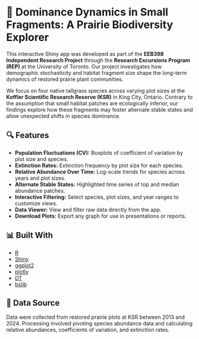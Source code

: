 # 🌾 Dominance Dynamics in Small Fragments: A Prairie Biodiversity Explorer

This interactive Shiny app was developed as part of the **EEB398 Independent Research Project** through the **Research Excursions Program (REP)** at the University of Toronto. Our project investigates how demographic stochasticity and habitat fragment size shape the long-term dynamics of restored prairie plant communities.

We focus on four native tallgrass species across varying plot sizes at the **Koffler Scientific Research Reserve (KSR)** in King City, Ontario. Contrary to the assumption that small habitat patches are ecologically inferior, our findings explore how these fragments may foster alternate stable states and allow unexpected shifts in species dominance.

## 🔍 Features

- **Population Fluctuations (CV):** Boxplots of coefficient of variation by plot size and species.
- **Extinction Rates:** Extinction frequency by plot size for each species.
- **Relative Abundance Over Time:** Log-scale trends for species across years and plot sizes.
- **Alternate Stable States:** Highlighted time series of top and median abundance patches.
- **Interactive Filtering:** Select species, plot sizes, and year ranges to customize views.
- **Data Viewer:** View and filter raw data directly from the app.
- **Download Plots:** Export any graph for use in presentations or reports.

## 📊 Built With

- [R](https://cran.r-project.org/)  
- [Shiny](https://shiny.posit.co/)  
- [ggplot2](https://ggplot2.tidyverse.org/)  
- [plotly](https://plotly.com/r/)  
- [DT](https://rstudio.github.io/DT/)  
- [bslib](https://rstudio.github.io/bslib/)

## 🧪 Data Source

Data were collected from restored prairie plots at KSR between 2013 and 2024. Processing involved pivoting species abundance data and calculating relative abundances, coefficients of variation, and extinction rates.
